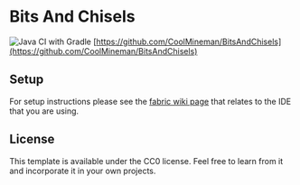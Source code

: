 # Bits And Chisels
![Java CI with Gradle](https://github.com/CoolMineman/BitsAndChisels/workflows/Java%20CI%20with%20Gradle/badge.svg)
[https://github.com/CoolMineman/BitsAndChisels](https://github.com/CoolMineman/BitsAndChisels)

## Setup

For setup instructions please see the [fabric wiki page](https://fabricmc.net/wiki/tutorial:setup) that relates to the IDE that you are using.

## License

This template is available under the CC0 license. Feel free to learn from it and incorporate it in your own projects.
